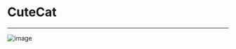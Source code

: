 # CuteCat

--- 

![image](https://user-images.githubusercontent.com/91407433/178651363-1ab3f1f7-f03c-4c55-b4d5-75ebd8c5dac7.png)
